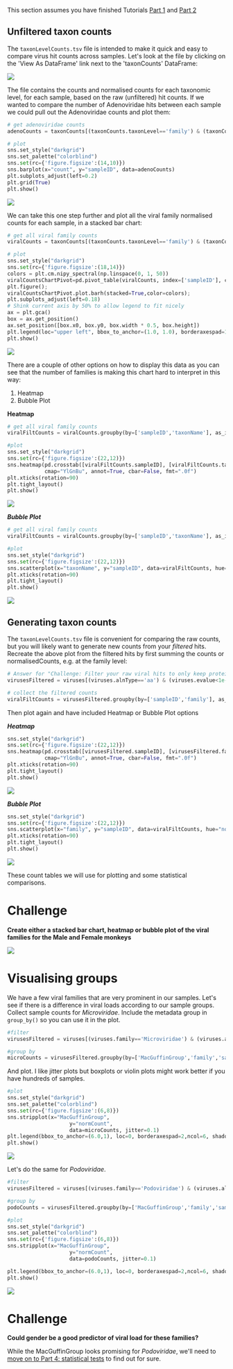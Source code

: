 This section assumes you have finished Tutorials [Part 1](pythontTutorialPt1.md) and [Part 2](pythonTutorialPt2.md)

## Unfiltered taxon counts

The `taxonLevelCounts.tsv` file is intended to make it quick and easy to compare virus hit counts across samples.
Let's look at the file by clicking on the 'View As DataFrame' link next to the 'taxonCounts' DataFrame:

[![](img/pythonTaxCountTable.png)](img/pythonTaxCountTable.png)

The file contains the counts and normalised counts for each taxonomic level, for each sample, 
based on the raw (unfiltered) hit counts.
If we wanted to compare the number of Adenoviridae hits between each sample we could pull out the Adenoviridae counts and plot them:

```python
# get adenoviridae counts
adenoCounts = taxonCounts[(taxonCounts.taxonLevel=='family') & (taxonCounts.taxonName=='Adenoviridae')]

# plot
sns.set_style("darkgrid")
sns.set_palette("colorblind")
sns.set(rc={'figure.figsize':(14,10)})
sns.barplot(x="count", y="sampleID", data=adenoCounts)
plt.subplots_adjust(left=0.2)
plt.grid(True)
plt.show()
```

[![](img/pythonTutAdenoBar.png)](img/pythonTutAdenoBar.png)

We can take this one step further and plot all the viral family normalised counts for each sample, in a stacked bar chart:

```python
# get all viral family counts
viralCounts = taxonCounts[(taxonCounts.taxonLevel=='family') & (taxonCounts.taxonPath.str.contains('k_Viruses'))]

# plot
sns.set_style("darkgrid")
sns.set(rc={'figure.figsize':(18,14)})
colors = plt.cm.nipy_spectral(np.linspace(0, 1, 50))
viralCountsChartPivot=pd.pivot_table(viralCounts, index=['sampleID'], columns=['taxonName'], values=['count'], aggfunc='sum')
plt.figure();
viralCountsChartPivot.plot.barh(stacked=True,color=colors);
plt.subplots_adjust(left=0.18)
# Shink current axis by 50% to allow legend to fit nicely
ax = plt.gca()
box = ax.get_position()
ax.set_position([box.x0, box.y0, box.width * 0.5, box.height])
plt.legend(loc="upper left", bbox_to_anchor=(1.0, 1.0), borderaxespad=1,ncol=2, shadow=True, labelspacing=1.5, borderpad=1.5)
plt.show()
```

[![](img/pythonTutViralCounts.png)](img/pythonTutViralCounts.png)

There are a couple of other options on how to display this data as you can see that the number
of families is making this chart hard to interpret in this way:
1) Heatmap
2) Bubble Plot

**Heatmap**
```python
# get all viral family counts
viralFiltCounts = viralCounts.groupby(by=['sampleID','taxonName'], as_index=False)['count'].agg('sum')

#plot
sns.set_style("darkgrid")
sns.set(rc={'figure.figsize':(22,12)})
sns.heatmap(pd.crosstab([viralFiltCounts.sampleID], [viralFiltCounts.taxonName], values=viralFiltCounts['count'], aggfunc='sum', dropna=False).fillna(0),
            cmap="YlGnBu", annot=True, cbar=False, fmt=".0f")
plt.xticks(rotation=90)
plt.tight_layout()
plt.show()
```

[![](img/pythonTutViralCountsHM.png)](img/pythonTutViralCountsHM.png)

***Bubble Plot***
```python
# get all viral family counts
viralFiltCounts = viralCounts.groupby(by=['sampleID','taxonName'], as_index=False)['count'].agg('sum')

#plot
sns.set_style("darkgrid")
sns.set(rc={'figure.figsize':(22,12)})
sns.scatterplot(x="taxonName", y="sampleID", data=viralFiltCounts, hue="count", s=viralFiltCounts['count'])
plt.xticks(rotation=90)
plt.tight_layout()
plt.show()
```

[![](img/pythonTutViralCountsBP.png)](img/pythonTutViralCountsBP.png)

## Generating taxon counts

The `taxonLevelCounts.tsv` file is convenient for comparing the raw counts,
but you will likely want to generate new counts from your _filtered_ hits.
Recreate the above plot from the filtered hits by first summing the counts
or normalisedCounts, e.g. at the family level:

```python
# Answer for "Challenge: Filter your raw viral hits to only keep protein hits with an evalue < 1e-10"
virusesFiltered = viruses[(viruses.alnType=='aa') & (viruses.evalue<1e-10)]

# collect the filtered counts
viralFiltCounts = virusesFiltered.groupby(by=['sampleID','family'], as_index=False)['normCount'].agg('sum')
```

Then plot again and have included Heatmap or Bubble Plot options

***Heatmap***

```python
sns.set_style("darkgrid")
sns.set(rc={'figure.figsize':(22,12)})
sns.heatmap(pd.crosstab([virusesFiltered.sampleID], [virusesFiltered.family], values=virusesFiltered.normCount, aggfunc='sum', dropna=False).fillna(0),
            cmap="YlGnBu", annot=True, cbar=False, fmt=".0f")
plt.xticks(rotation=90)
plt.tight_layout()
plt.show()
```

[![](img/pythonTuteViralFiltCountsHM.png)](img/pythonTuteViralFiltCountsHM.png)

***Bubble Plot***

```python
sns.set_style("darkgrid")
sns.set(rc={'figure.figsize':(22,12)})
sns.scatterplot(x="family", y="sampleID", data=viralFiltCounts, hue="normCount", s=viralFiltCounts.normCount)
plt.xticks(rotation=90)
plt.tight_layout()
plt.show()
```

[![](img/pythonTuteViralFiltCountsBP.png)](img/pythonTuteViralFiltCountsBP.png)

These count tables we will use for plotting and some statistical comparisons.

# Challenge

**Create either a stacked bar chart, heatmap or bubble plot of the viral families for the Male and Female monkeys**

![](img/pythonTutGenderCounts.png)

# Visualising groups

We have a few viral families that are very prominent in our samples.
Let's see if there is a difference in viral loads according to our sample groups.
Collect sample counts for _Microviridae_.
Include the metadata group in `group_by()` so you can use it in the plot.

```python
#filter
virusesFiltered = viruses[(viruses.family=='Microviridae') & (viruses.alnType=='aa') & (viruses.evalue<1e-10)]

#group by
microCounts = virusesFiltered.groupby(by=['MacGuffinGroup','family','sampleID'], as_index=False)['normCount'].agg('sum')
```

And plot. I like jitter plots but boxplots or violin plots might work better if you have hundreds of samples.

```python
#plot
sns.set_style("darkgrid")
sns.set_palette("colorblind")
sns.set(rc={'figure.figsize':(6,8)})
sns.stripplot(x="MacGuffinGroup",
                    y="normCount",
                    data=microCounts, jitter=0.1)
plt.legend(bbox_to_anchor=(6.0,1), loc=0, borderaxespad=2,ncol=6, shadow=True, labelspacing=1.5, borderpad=1.5)
plt.show()
```

![](img/pythonPlottuteMicrovirJitter.png)

Let's do the same for _Podoviridae_.

```python
#filter
virusesFiltered = viruses[(viruses.family=='Podoviridae') & (viruses.alnType=='aa') & (viruses.evalue<1e-10)]

#group by
podoCounts = virusesFiltered.groupby(by=['MacGuffinGroup','family','sampleID'], as_index=False)['normCount'].agg('sum')

#plot
sns.set_style("darkgrid")
sns.set_palette("colorblind")
sns.set(rc={'figure.figsize':(6,8)})
sns.stripplot(x="MacGuffinGroup",
                    y="normCount",
                    data=podoCounts, jitter=0.1)

plt.legend(bbox_to_anchor=(6.0,1), loc=0, borderaxespad=2,ncol=6, shadow=True, labelspacing=1.5, borderpad=1.5)
plt.show()
```

![](img/pythonTutePodoJitter.png)

# Challenge

**Could gender be a good predictor of viral load for these families?**

While the MacGuffinGroup looks promising for _Podoviridae_, 
we'll need to [move on to Part 4: statistical tests](pythonTutorialPt4.md) to find out for sure. 
